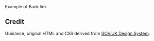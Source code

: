 <ExampleContainer>
    <ExampleHeading>Example of Back link</ExampleHeading>
    <Example>
        <BackLinkWithCustomText />
    </Example>
</ExampleContainer>

## Credit

Guidance, original HTML and CSS derived from [GOV.UK Design System](https://github.com/alphagov/govuk-frontend).
